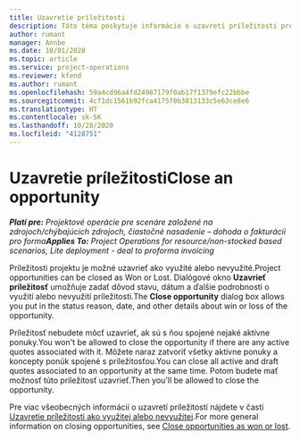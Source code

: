 ```yaml
---
title: Uzavretie príležitosti
description: Táto téma poskytuje informácie o uzavretí príležitosti pre projekt.
author: rumant
manager: Annbe
ms.date: 10/01/2020
ms.topic: article
ms.service: project-operations
ms.reviewer: kfend
ms.author: rumant
ms.openlocfilehash: 59a4cd96a4fd24987179f0ab17f1379efc22bbbe
ms.sourcegitcommit: 4cf1dc1561b92fca4175f0b3813133c5e63ce8e6
ms.translationtype: HT
ms.contentlocale: sk-SK
ms.lasthandoff: 10/28/2020
ms.locfileid: "4128751"
---
```

# <a name="close-an-opportunity"></a><span data-ttu-id="3436c-103">Uzavretie príležitosti</span><span class="sxs-lookup"><span data-stu-id="3436c-103">Close an opportunity</span></span>

<span data-ttu-id="3436c-104">_**Platí pre:** Projektové operácie pre scenáre založené na zdrojoch/chýbajúcich zdrojoch, čiastočné nasadenie – dohoda o fakturácii pro forma_</span><span class="sxs-lookup"><span data-stu-id="3436c-104">_**Applies To:** Project Operations for resource/non-stocked based scenarios, Lite deployment - deal to proforma invoicing_</span></span>

<span data-ttu-id="3436c-105">Príležitosti projektu je možné uzavrieť ako využité alebo nevyužité.</span><span class="sxs-lookup"><span data-stu-id="3436c-105">Project opportunities can be closed as Won or Lost.</span></span> <span data-ttu-id="3436c-106">Dialógové okno **Uzavrieť príležitosť** umožňuje zadať dôvod stavu, dátum a ďalšie podrobnosti o využití alebo nevyužití príležitosti.</span><span class="sxs-lookup"><span data-stu-id="3436c-106">The **Close opportunity** dialog box allows you put in the status reason, date, and other details about win or loss of the opportunity.</span></span>

<span data-ttu-id="3436c-107">Príležitosť nebudete môcť uzavrieť, ak sú s ňou spojené nejaké aktívne ponuky.</span><span class="sxs-lookup"><span data-stu-id="3436c-107">You won't be allowed to close the opportunity if there are any active quotes associated with it.</span></span> <span data-ttu-id="3436c-108">Môžete naraz zatvoriť všetky aktívne ponuky a koncepty ponúk spojené s príležitosťou.</span><span class="sxs-lookup"><span data-stu-id="3436c-108">You can close all active and draft quotes associated to an opportunity at the same time.</span></span> <span data-ttu-id="3436c-109">Potom budete mať možnosť túto príležitosť uzavrieť.</span><span class="sxs-lookup"><span data-stu-id="3436c-109">Then you'll be allowed to close the opportunity.</span></span>

<span data-ttu-id="3436c-110">Pre viac všeobecných informácií o uzavretí príležitostí nájdete v časti [Uzavretie príležitosti ako využitej alebo nevyužitej](https://docs.microsoft.com/dynamics365/sales-enterprise/close-opportunity-won-lost-sales).</span><span class="sxs-lookup"><span data-stu-id="3436c-110">For more general information on closing opportunities, see [Close opportunities as won or lost](https://docs.microsoft.com/dynamics365/sales-enterprise/close-opportunity-won-lost-sales).</span></span>
